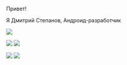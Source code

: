Привет!

Я Дмитрий Степанов, Андроид-разработчик

![](https://github-profile-summary-cards.vercel.app/api/cards/profile-details?username=DmitriyS2&theme=solarized_dark)

![](https://github-profile-summary-cards.vercel.app/api/cards/repos-per-language?username=DmitriyS2&theme=solarized_dark) ![](https://github-profile-summary-cards.vercel.app/api/cards/most-commit-language?username=DmitriyS2&theme=solarized_dark)

![](https://github-profile-summary-cards.vercel.app/api/cards/stats?username=DmitriyS2&theme=solarized_dark) ![](https://github-profile-summary-cards.vercel.app/api/cards/productive-time?username=DmitriyS2&theme=solarized_dark)



<!--
**DmitriyS2/DmitriyS2** is a ✨ _special_ ✨ repository because its `README.md` (this file) appears on your GitHub profile.

Here are some ideas to get you started:

- 🔭 I’m currently working on ...
- 🌱 I’m currently learning ...
- 👯 I’m looking to collaborate on ...
- 🤔 I’m looking for help with ...
- 💬 Ask me about ...
- 📫 How to reach me: ...
- 😄 Pronouns: ...
- ⚡ Fun fact: ...
-->
